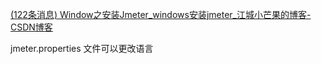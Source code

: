 
[(122条消息) Window之安装Jmeter\_windows安装jmeter\_江城小芒果的博客-CSDN博客](https://blog.csdn.net/weixin_58149977/article/details/126976875)

jmeter.properties 文件可以更改语言